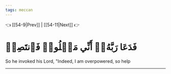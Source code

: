 ```yaml
---
tags: meccan
---
```


👈 [[54-9|Prev]] | [[54-11|Next]] 👉

# فَدَعَا رَبَّهُۥٓ أَنِّي مَغۡلُوبٞ فَٱنتَصِرۡ

So he invoked his Lord, "Indeed, I am overpowered, so help

---

